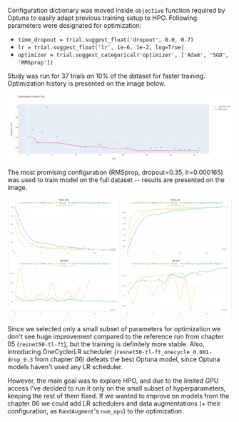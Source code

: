 
Configuration dictionary was moved inside `objective` function required by Optuna to easily adapt previous training setup to HPO.
Following parameters were designated for optimization:
- `timm_dropout = trial.suggest_float('dropout', 0.0, 0.7)`
- `lr = trial.suggest_float('lr', 1e-6, 1e-2, log=True)`
- `optimizer = trial.suggest_categorical('optimizer', ['Adam', 'SGD', 'RMSprop'])`

Study was run for 37 trials on 10% of the dataset for faster training. Optimization history is presented on the image below.

![optimization_history](optimization_history.png)

The most promising configuration (RMSprop, dropout=0.35, lr=0.000165) was used to train model on the full dataset -- results are presented on the image.

![best_optuna_model](best_optuna_model.png)

Since we selected only a small subset of parameters for optimization we don't see huge improvement compared to the reference run from chapter 05 (`resnet50-tl-ft`), but the training is definitely more stable. Also, introducing OneCyclerLR scheduler (`resnet50-tl-ft_onecycle_0.001-drop_0.3` from chapter 06) defeats the best Optuna model, since Optuna models haven't used any LR scheduler.

However, the main goal was to explore HPO, and due to the limited GPU access I've decided to run it only on the small subset of hyperparameters, keeping the rest of them fixed. If we wanted to improve on models from the chapter 06 we could add LR schedulers and data augmentations (+ their configuration, as `RandAugment`'s `num_ops`) to the optimization.